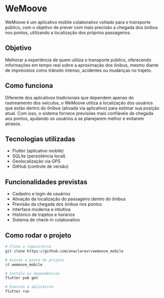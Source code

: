 # WeMoove

WeMoove é um aplicativo mobile colaborativo voltado para o transporte público, com o objetivo de prever com mais precisão a chegada dos ônibus nos pontos, utilizando a localização dos próprios passageiros.

## Objetivo

Melhorar a experiência de quem utiliza o transporte público, oferecendo informações em tempo real sobre a aproximação dos ônibus, mesmo diante de imprevistos como trânsito intenso, acidentes ou mudanças no trajeto.

## Como funciona

Diferente dos aplicativos tradicionais que dependem apenas do rastreamento dos veículos, o WeMoove utiliza a localização dos usuários que estão dentro do ônibus (ativada via aplicativo) para estimar sua posição atual. Com isso, o sistema fornece previsões mais confiáveis de chegada aos pontos, ajudando os usuários a se planejarem melhor e evitarem atrasos.

## Tecnologias utilizadas

- Flutter (aplicativo mobile)
- SQLite (persistência local)
- Geolocalização via GPS
- GitHub (controle de versão)

## Funcionalidades previstas

- Cadastro e login de usuários
- Ativação da localização do passageiro dentro do ônibus
- Previsão da chegada dos ônibus nos pontos
- Interface moderna e intuitiva
- Histórico de trajetos e horários
- Sistema de check-in colaborativo

## Como rodar o projeto

```bash
# Clone o repositório
git clone https://github.com/anaclaravr/wemoove_mobile

# Acesse a pasta do projeto
cd wemoove_mobile

# Instale as dependências
flutter pub get

# Execute o aplicativo
flutter run

